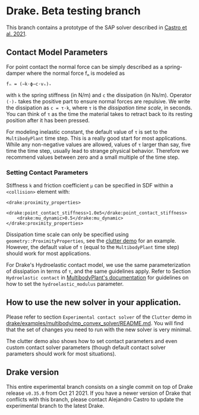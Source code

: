 # Drake. Beta testing branch

This branch contains a prototype of the  SAP solver described in [Castro et al.
2021](https://arxiv.org/abs/2110.10107).

## Contact Model Parameters

For point contact the normal force can be simply described as a spring-damper
where the normal force fₙ is modeled as
```
fₙ = (−k⋅ϕ−c⋅vₙ)₊
```
with `k` the spring stiffness (in N/m) and `c` the dissipation (in Ns/m).
Operator `(⋅)₊` takes the positive part to ensure normal forces are repulsive.
We write the dissipation as `c = τ⋅k`, where `τ` is the *dissipation time
scale*, in seconds. You can think of `τ` as the time the material takes to
retract back to its resting position after it has been pressed. 

For modeling inelastic constant, the default value of `τ` is set to the
`MultibodyPlant` time step. This is a really good start for most applications.
While any non-negative values are allowed, values of `τ` larger than say, five
time the time step, usually lead to strange physical behavior. Therefore we
recommend values between zero and a small multiple of the time step.

### Setting Contact Parameters

Stiffness `k` and friction coefficient `μ` can be specified in SDF within a
`<collision>` element with:
```
<drake:proximity_properties>
    <drake:point_contact_stiffness>1.0e5</drake:point_contact_stiffness>
    <drake:mu_dynamic>0.5</drake:mu_dynamic>
</drake:proximity_properties>
```

Dissipation time scale can only be specified using
`geometry::ProximityProperties`, see the [clutter
demo](https://github.com/amcastro-tri/drake/tree/sap_v0.35.0/examples/multibody/mp_convex_solver/README.md)
for an example. However, the default value of `τ` (equal to the `MultibodyPlant`
time step) should work for most applications.

For Drake's Hydroelastic contact model, we use the same parameterization of
dissipation in terms of `τ`, and the same guidelines apply. Refer to Section
`Hydroelastic contact` in [MultibodyPlant's
documentation](https://drake.mit.edu/doxygen_cxx/classdrake_1_1multibody_1_1_multibody_plant.html) for guidelines on how to set the `hydroelastic_modulus` parameter.

## How to use the new solver in your application.

Please refer to section `Experimental contact solver` of the `Clutter` demo in
[drake/examples/multibody/mp_convex_solver/README.md](https://github.com/amcastro-tri/drake/tree/sap_v0.35.0/examples/multibody/mp_convex_solver/README.md).
You will find that the set of changes you need to run with the new solver is
very minimal. 

The clutter demo also shows how to set contact parameters and even custom
contact solver parameters (though default contact solver parameters should work
for most situations).

## Drake version

This entire experimental branch consists on a single commit on top of Drake
release `v0.35.0` from Oct 21 2021. If you have a newer version of Drake that
conflicts with this branch, please contact Alejandro Castro to update the
experimental branch to the latest Drake.
